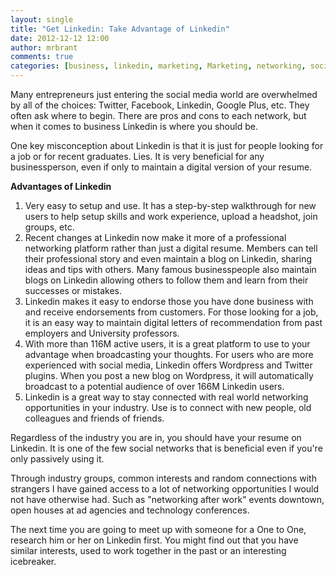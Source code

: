 ```yaml
---
layout: single
title: "Get Linkedin: Take Advantage of Linkedin"
date: 2012-12-12 12:00
author: mrbrant
comments: true
categories: [business, linkedin, marketing, Marketing, networking, social media, Social Media]
---
```

Many entrepreneurs just entering the social media world are overwhelmed by all of the choices: Twitter, Facebook, Linkedin, Google Plus, etc. They often ask where to begin. There are pros and cons to each network, but when it comes to business Linkedin is where you should be.

One key misconception about Linkedin is that it is just for people looking for a job or for recent graduates. Lies. It is very beneficial for any businessperson, even if only to maintain a digital version of your resume.

<strong>Advantages of Linkedin</strong>
<ol>
	<li>Very easy to setup and use. It has a step-by-step walkthrough for new users to help setup skills and work experience, upload a headshot, join groups, etc.</li>
	<li>Recent changes at Linkedin now make it more of a professional networking platform rather than just a digital resume. Members can tell their professional story and even maintain a blog on Linkedin, sharing ideas and tips with others. Many famous businesspeople also maintain blogs on Linkedin allowing others to follow them and learn from their successes or mistakes.</li>
	<li>Linkedin makes it easy to endorse those you have done business with and receive endorsements from customers. For those looking for a job, it is an easy way to maintain digital letters of recommendation from past employers and University professors.</li>
	<li>With more than 116M active users, it is a great platform to use to your advantage when broadcasting your thoughts. For users who are more experienced with social media, Linkedin offers Wordpress and Twitter plugins. When you post a new blog on Wordpress, it will automatically broadcast to a potential audience of over 166M Linkedin users.</li>
	<li>Linkedin is a great way to stay connected with real world networking opportunities in your industry. Use is to connect with new people, old colleagues and friends of friends.</li>
</ol>
Regardless of the industry you are in, you should have your resume on Linkedin. It is one of the few social networks that is beneficial even if you're only passively using it.

Through industry groups, common interests and random connections with strangers I have gained access to a lot of networking opportunities I would not have otherwise had. Such as "networking after work" events downtown, open houses at ad agencies and technology conferences.

The next time you are going to meet up with someone for a One to One, research him or her on Linkedin first. You might find out that you have similar interests, used to work together in the past or an interesting icebreaker.

